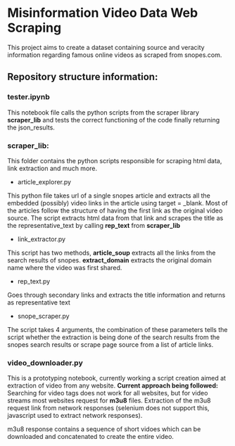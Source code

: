# Misinformation Video Data Web Scraping

This project aims to create a dataset containing source and veracity information regarding famous online videos as scraped from snopes.com.

## Repository structure information:

### tester.ipynb

This notebook file calls the python scripts from the scraper library **scraper_lib** and tests the correct functioning of the code finally returning the json_results.

### scraper_lib:

This folder contains the python scripts responsible for scraping html data, link extraction and much more.

* article_explorer.py
  
This python file takes url of a single snopes article and extracts all the embedded (possibly) video links in the article using target = _blank. Most of the articles follow the structure of having the first link as the original video source. The script extracts html data from that link and scrapes the title as the representative_text by calling **rep_text** from **scraper_lib**

* link_extractor.py

This script has two methods, **article_soup** extracts all the links from the search results of snopes. **extract_domain** extracts the original domain name where the video was first shared.

* rep_text.py
  
Goes through secondary links and extracts the title information and returns as representative text

* snope_scraper.py
  
The script takes 4 arguments, the combination of these parameters tells the script whether the extraction is being done of the search results from the snopes search results or scrape page source from a list of article links.

### video_downloader.py

This is a prototyping notebook, currently working a script creation aimed at extraction of video from any website. 
**Current approach being followed:**
Searching for video tags does not work for all websites, but for video streams most websites request for **m3u8** files. Extraction of the m3u8 request link from network responses (selenium does not support this, javascript used to extract network responses). 

m3u8 response contains a sequence of short vidoes which can be downloaded and concatenated to create the entire video. 
